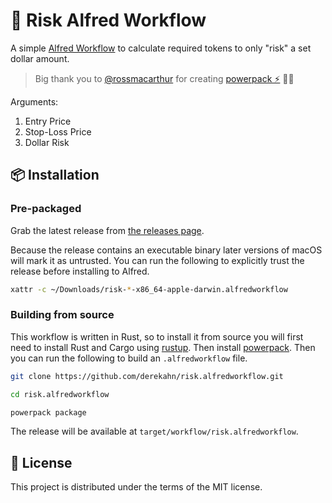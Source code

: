 # 🧮 Risk Alfred Workflow

A simple [Alfred Workflow](https://www.alfredapp.com/workflows/) to calculate required tokens to only "risk" a set dollar amount.

> Big thank you to [@rossmacarthur](https://github.com/rossmacarthur) for creating [powerpack ⚡️](https://github.com/rossmacarthur/powerpack) 👏🏽

Arguments:

1. Entry Price
2. Stop-Loss Price
3. Dollar Risk

## 📦 Installation

### Pre-packaged

Grab the latest release from
[the releases page](https://github.com/derekahn/risk.alfredworkflow/releases).

Because the release contains an executable binary later versions of macOS will mark it as untrusted.
You can run the following to explicitly trust the release before installing to Alfred.

```bash
xattr -c ~/Downloads/risk-*-x86_64-apple-darwin.alfredworkflow
```

### Building from source

This workflow is written in Rust, so to install it from source you will first
need to install Rust and Cargo using [rustup](https://rustup.rs/). Then install
[powerpack](https://github.com/rossmacarthur/powerpack). Then you can run the
following to build an `.alfredworkflow` file.

```bash
git clone https://github.com/derekahn/risk.alfredworkflow.git

cd risk.alfredworkflow

powerpack package
```

The release will be available at `target/workflow/risk.alfredworkflow`.

## 🪪 License

This project is distributed under the terms of the MIT license.
